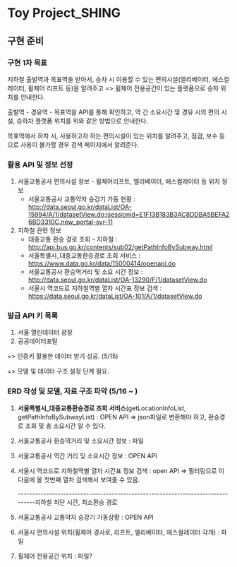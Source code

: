 # Toy Project_SHING

## 구현 준비

### 구현 1차 목표

지하철 출발역과 목표역을 받아서, 승차 시 이용할 수 있는 편의시설(엘리베이터, 에스컬레이터, 휠체어 리프트 등)을 알려주고 => 휠체어 전용공간이 있는 플랫폼으로 승차 위치를 안내한다.

출발역 - 경유역 - 목표역을 API를 통해 확인하고, 역 간 소요시간 및 경유 시의 편의 시설, 승하차 플랫폼 위치를 위와 같은 방법으로 안내한다.

목표역에서 하차 시, 사용하고자 하는 편의시설이 있는 위치를 알려주고, 점검, 보수 등으로 사용이 불가할 경우 검색 페이지에서 알려준다.



### 활용 API 및 정보 선정

1. 서울교통공사 편의시설 정보 - 휠체어리프트, 엘리베이터, 에스컬레이터 등 위치 정보
   - 서울교통공사 교통약자 승강기 가동 현황 : http://data.seoul.go.kr/dataList/OA-15994/A/1/datasetView.do;jsessionid=E1F13B183B3AC8DDBA5BEFA26BD3310C.new_portal-svr-11
2. 지하철 관련 정보
   - 대중교통 환승 경로 조회 - 지하철 : http://api.bus.go.kr/contents/sub02/getPathInfoBySubway.html
   - 서울특별시_대중교통환승경로 조회 서비스 : https://www.data.go.kr/data/15000414/openapi.do
   - 서울교통공사 환승역거리 및 소요 시간 정보 : http://data.seoul.go.kr/dataList/OA-13290/F/1/datasetView.do
   - 서울시 역코드로 지하철역별 열차 시간표 정보 검색 : https://data.seoul.go.kr/dataList/OA-101/A/1/datasetView.do



### 발급 API 키 목록

1. 서울 열린데이터 광장
2. 공공데이터포털



=> 인증키 활용한 데이터 받기 성공. (5/15)

=> 모델 및 데이터 구조 설정 단계 필요.



### ERD 작성 및 모델, 자료 구조 파악 (5/16 ~ )

1. **서울특별시_대중교통환승경로 조회 서비스**(getLocationInfoList, getPathInfoBySubwayList) : OPEN API => json파일로 변환해야 하고, 환승경로 조회 및 총 소요시간 알 수 있다.

2. 서울교통공사 환승역거리 및 소요시간 정보 : 파일

3. 서울교통공사 역간 거리 및 소요시간 정보 : OPEN API

4. 서울시 역코드로 지하철역별 열차 시간표 정보 검색 :  open API => 필터링으로 이 다음에 올 첫번째 열차 검색해서 보여줄 수 있음.

   --------------------------------------------------------------------------------지하철 최단 시간, 최소환승 경로 

5. 서울교통공사 교통약자 승강기 가동상황 : OPEN API

6. 서울시 편의시설 위치(휠체어 경사로, 리프트, 엘리베이터, 에스컬레이터 각개) : 파일

7. 휠체어 전용공간 위치 : 파일?